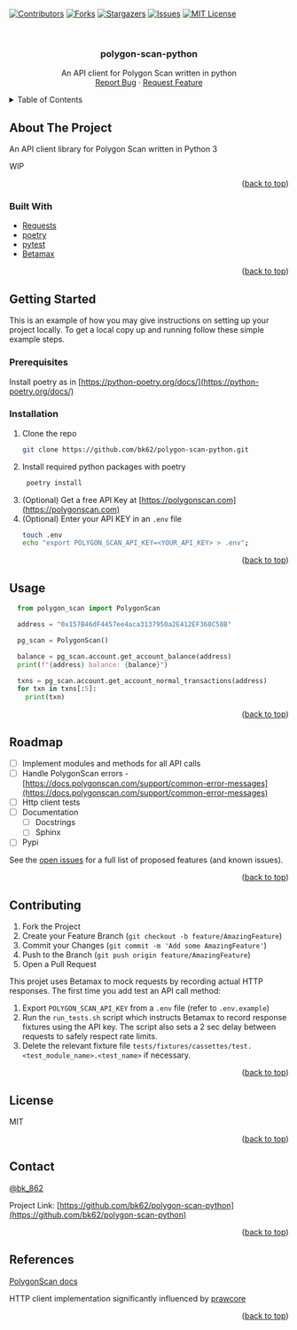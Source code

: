 <div id="top"></div>

<!-- PROJECT SHIELDS -->

[![Contributors][contributors-shield]][contributors-url]
[![Forks][forks-shield]][forks-url]
[![Stargazers][stars-shield]][stars-url]
[![Issues][issues-shield]][issues-url]
[![MIT License][license-shield]][license-url]

<!-- [![LinkedIn][linkedin-shield]][linkedin-url] -->

<!-- PROJECT LOGO -->
<br />
<div align="center">
  <a href="https://github.com/bk62/polygon-scan-python">
    <!-- <img src="images/logo.png" alt="Logo" width="80" height="80"> -->
  </a>

<h3 align="center">polygon-scan-python</h3>

  <p align="center">
    An API client for Polygon Scan written in python
    <br />
    <!-- <a href="https://github.com/bk62/polygon-scan-python"><strong>Explore the docs »</strong></a> -->
    <!-- <br /> -->
    <!-- <br /> -->
    <!-- <a href="https://github.com/bk62/polygon-scan-python">View Demo</a> -->
    <!-- · -->
    <a href="https://github.com/bk62/polygon-scan-python/issues">Report Bug</a>
    ·
    <a href="https://github.com/bk62/polygon-scan-python/issues">Request Feature</a>
  </p>
</div>

<!-- TABLE OF CONTENTS -->
<details>
  <summary>Table of Contents</summary>
  <ol>
    <li>
      <a href="#about-the-project">About The Project</a>
      <ul>
        <li><a href="#built-with">Built With</a></li>
      </ul>
    </li>
    <li>
      <a href="#getting-started">Getting Started</a>
      <ul>
        <li><a href="#prerequisites">Prerequisites</a></li>
        <li><a href="#installation">Installation</a></li>
      </ul>
    </li>
    <li><a href="#usage">Usage</a></li>
    <li><a href="#roadmap">Roadmap</a></li>
    <li><a href="#contributing">Contributing</a></li>
    <li><a href="#license">License</a></li>
    <li><a href="#contact">Contact</a></li>
    <li><a href="#references">References</a></li>
  </ol>
</details>

<!-- ABOUT THE PROJECT -->

## About The Project

<!-- [![Product Name Screen Shot][product-screenshot]](https://example.com) -->

An API client library for Polygon Scan written in Python 3

WIP

<!-- Here's a blank template to get started: To avoid retyping too much info. Do a search and replace with your text editor for the following: `bk62`, `polygon-scan-python`, `twitter_handle`, `linkedin_username`, `email_client`, `email`, `Polygon Scan Python `, `An API client for Polygon Scan written in python` -->

<p align="right">(<a href="#top">back to top</a>)</p>

### Built With

- [Requests](https://docs.python-requests.org/en/latest/)
- [poetry](https://python-poetry.org/)
- [pytest](https://docs.pytest.org/)
- [Betamax](https://github.com/betamaxpy/betamax)

<p align="right">(<a href="#top">back to top</a>)</p>

<!-- GETTING STARTED -->

## Getting Started

This is an example of how you may give instructions on setting up your project locally.
To get a local copy up and running follow these simple example steps.

### Prerequisites

Install poetry as in [https://python-poetry.org/docs/](https://python-poetry.org/docs/)

### Installation

1. Clone the repo
   ```sh
   git clone https://github.com/bk62/polygon-scan-python.git
   ```
2. Install required python packages with poetry
   ```sh
    poetry install
   ```
3. (Optional) Get a free API Key at [https://polygonscan.com](https://polygonscan.com)
4. (Optional) Enter your API KEY in an `.env` file
   ```sh
   touch .env
   echo "export POLYGON_SCAN_API_KEY=<YOUR_API_KEY> > .env";
   ```

<p align="right">(<a href="#top">back to top</a>)</p>

<!-- USAGE EXAMPLES -->

## Usage

```python
  from polygon_scan import PolygonScan

  address = "0x157B46dF4457ee4aca3137950a2E412EF368C58B"

  pg_scan = PolygonScan()

  balance = pg_scan.account.get_account_balance(address)
  print(f"{address} balance: {balance}")

  txns = pg_scan.account.get_account_normal_transactions(address)
  for txn in txns[:5]:
    print(txn)
```

<!-- _For more examples, please refer to the [Documentation](https://example.com)_ -->

<p align="right">(<a href="#top">back to top</a>)</p>

<!-- ROADMAP -->

## Roadmap

- [ ] Implement modules and methods for all API calls
- [ ] Handle PolygonScan errors - [https://docs.polygonscan.com/support/common-error-messages](https://docs.polygonscan.com/support/common-error-messages)
- [ ] Http client tests
- [ ] Documentation
  - [ ] Docstrings
  - [ ] Sphinx
- [ ] Pypi

See the [open issues](https://github.com/bk62/polygon-scan-python/issues) for a full list of proposed features (and known issues).

<p align="right">(<a href="#top">back to top</a>)</p>

<!-- CONTRIBUTING -->

## Contributing

1. Fork the Project
2. Create your Feature Branch (`git checkout -b feature/AmazingFeature`)
3. Commit your Changes (`git commit -m 'Add some AmazingFeature'`)
4. Push to the Branch (`git push origin feature/AmazingFeature`)
5. Open a Pull Request

This projet uses Betamax to mock requests by recording actual HTTP responses. The first time you add test an API call method:

1. Export `POLYGON_SCAN_API_KEY` from a `.env` file (refer to `.env.example`)
2. Run the `run_tests.sh` script which instructs Betamax to record response fixtures using the API key. The script also sets a 2 sec delay between requests to safely respect rate limits.
3. Delete the relevant fixture file `tests/fixtures/cassettes/test.<test_module_name>.<test_name>` if necessary.

<p align="right">(<a href="#top">back to top</a>)</p>

<!-- LICENSE -->

## License

MIT

<p align="right">(<a href="#top">back to top</a>)</p>

<!-- CONTACT -->

## Contact

[@bk_862](https://twitter.com/bk_862)

Project Link: [https://github.com/bk62/polygon-scan-python](https://github.com/bk62/polygon-scan-python)

<p align="right">(<a href="#top">back to top</a>)</p>

## References

[PolygonScan docs](https://docs.polygonscan.com)

HTTP client implementation significantly influenced by [prawcore](https://github.com/praw-dev/prawcore)

<p align="right">(<a href="#top">back to top</a>)</p>

<!-- MARKDOWN LINKS & IMAGES -->
<!-- https://www.markdownguide.org/basic-syntax/#reference-style-links -->

[contributors-shield]: https://img.shields.io/github/contributors/bk62/polygon-scan-python.svg?style=for-the-badge
[contributors-url]: https://github.com/bk62/polygon-scan-python/graphs/contributors
[forks-shield]: https://img.shields.io/github/forks/bk62/polygon-scan-python.svg?style=for-the-badge
[forks-url]: https://github.com/bk62/polygon-scan-python/network/members
[stars-shield]: https://img.shields.io/github/stars/bk62/polygon-scan-python.svg?style=for-the-badge
[stars-url]: https://github.com/bk62/polygon-scan-python/stargazers
[issues-shield]: https://img.shields.io/github/issues/bk62/polygon-scan-python.svg?style=for-the-badge
[issues-url]: https://github.com/bk62/polygon-scan-python/issues
[license-shield]: https://img.shields.io/github/license/bk62/polygon-scan-python.svg?style=for-the-badge
[license-url]: https://github.com/bk62/polygon-scan-python/blob/main/LICENSE
[linkedin-shield]: https://img.shields.io/badge/-LinkedIn-black.svg?style=for-the-badge&logo=linkedin&colorB=555
[linkedin-url]: https://linkedin.com/in/linkedin_username
[product-screenshot]: images/screenshot.png
